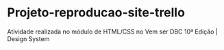 # Projeto-reproducao-site-trello
Atividade realizada no módulo de HTML/CSS no Vem ser DBC 10ª Edição | Design System
